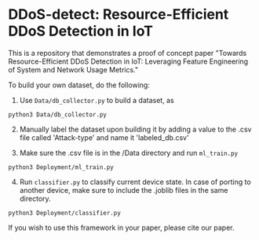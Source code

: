 # DDoS-detect: Resource-Efficient DDoS Detection in IoT

This is a repository that demonstrates a proof of concept paper "Towards Resource-Efficient DDoS Detection in IoT: Leveraging Feature Engineering of System and Network Usage Metrics."

To build your own dataset, do the following:

1. Use `Data/db_collector.py` to build a dataset, as

```
python3 Data/db_collector.py
```

2. Manually label the dataset upon building it by adding a value to the .csv file called 'Attack-type' and name it 'labeled_db.csv'

3. Make sure the .csv file is in the /Data directory and run `ml_train.py`

```
python3 Deployment/ml_train.py
```

4. Run `classifier.py` to classify current device state. In case of porting to another device, make sure to include the .joblib files in the same directory.

```
python3 Deployment/classifier.py
```

If you wish to use this framework in your paper, please cite our paper.
